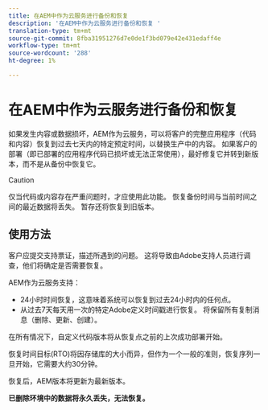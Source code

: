 ```yaml
---
title: 在AEM中作为云服务进行备份和恢复
description: '在AEM中作为云服务进行备份和恢复 '
translation-type: tm+mt
source-git-commit: 8fba31951276d7e0de1f3bd079e42e431edaff4e
workflow-type: tm+mt
source-wordcount: '288'
ht-degree: 1%

---
```



# 在AEM中作为云服务进行备份和恢复

如果发生内容或数据损坏，AEM作为云服务，可以将客户的完整应用程序（代码和内容）恢复到过去七天内的特定预定时间，以替换生产中的内容。
如果客户的部署（即已部署的应用程序代码已损坏或无法正常使用），最好修复它并转到新版本，而不是从备份中恢复它。

>[!CAUTION]
>
>仅当代码或内容存在严重问题时，才应使用此功能。 恢复备份时间与当前时间之间的最近数据将丢失。 暂存还将恢复到旧版本。

## 使用方法

客户应提交支持票证，描述所遇到的问题。 这将导致由Adobe支持人员进行调查，他们将确定是否需要恢复。

AEM作为云服务支持：

* 24小时时间恢复，这意味着系统可以恢复到过去24小时内的任何点。
* 从过去7天每天用一次的特定Adobe定义时间戳进行恢复。  将保留所有复制消息（删除、更新、创建）。

在所有情况下，自定义代码版本将从恢复点之前的上次成功部署开始。

恢复时间目标(RTO)将因存储库的大小而异，但作为一个一般的准则，恢复序列一旦开始，它需要大约30分钟。

恢复后，AEM版本将更新为最新版本。

**已删除环境中的数据将永久丢失，无法恢复。**
